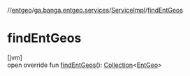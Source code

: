//[entgeo](../../../index.md)/[ga.banga.entgeo.services](../index.md)/[ServiceImpl](index.md)/[findEntGeos](find-ent-geos.md)

# findEntGeos

[jvm]\
open override fun [findEntGeos](find-ent-geos.md)(): [Collection](https://kotlinlang.org/api/latest/jvm/stdlib/kotlin.collections/-collection/index.html)&lt;[EntGeo](../../ga.banga.entgeo.domain.entities/-ent-geo/index.md)&gt;
